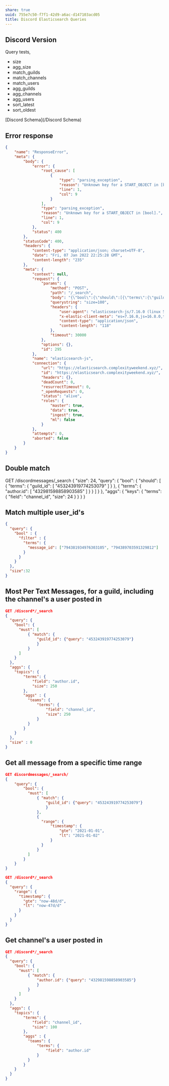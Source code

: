 ```yaml
---
share: true
uuid: 755e7c50-f7f1-42d9-a6ac-d147103acd05
title: Discord Elasticsearch Queries
---
```

## Discord Version

Query tests,

* size
* agg_size
* match_guilds
* match_channels
* match_users
* agg_guilds
* agg_channels
* agg_users
* sort_latest
* sort_oldest

[Discord Schema](/Discord Schema)

## Error response

``` json
{
    "name": "ResponseError",
    "meta": {
        "body": {
            "error": {
                "root_cause": [
                    {
                        "type": "parsing_exception",
                        "reason": "Unknown key for a START_OBJECT in [bool].",
                        "line": 1,
                        "col": 9
                    }
                ],
                "type": "parsing_exception",
                "reason": "Unknown key for a START_OBJECT in [bool].",
                "line": 1,
                "col": 9
            },
            "status": 400
        },
        "statusCode": 400,
        "headers": {
            "content-type": "application/json; charset=UTF-8",
            "date": "Fri, 07 Jan 2022 22:25:28 GMT",
            "content-length": "235"
        },
        "meta": {
            "context": null,
            "request": {
                "params": {
                    "method": "POST",
                    "path": "/_search",
                    "body": "{\"bool\":{\"should\":[{\"terms\":{\"guild_id\":[\"453243919774253079\"](/\"453243919774253079\")}},{\"terms\":{\"author.id\":[\"432981598858903585\"](/\"432981598858903585\")}}]}}",
                    "querystring": "size=100",
                    "headers": {
                        "user-agent": "elasticsearch-js/7.16.0 (linux 5.13.0-7620-generic-x64; Node.js v16.8.0)",
                        "x-elastic-client-meta": "es=7.16.0,js=16.8.0,t=7.16.0,hc=16.8.0",
                        "content-type": "application/json",
                        "content-length": "118"
                    },
                    "timeout": 30000
                },
                "options": {},
                "id": 295
            },
            "name": "elasticsearch-js",
            "connection": {
                "url": "https://elasticsearch.complexityweekend.xyz/",
                "id": "https://elasticsearch.complexityweekend.xyz/",
                "headers": {},
                "deadCount": 0,
                "resurrectTimeout": 0,
                "_openRequests": 0,
                "status": "alive",
                "roles": {
                    "master": true,
                    "data": true,
                    "ingest": true,
                    "ml": false
                }
            },
            "attempts": 0,
            "aborted": false
        }
    }
}
```

## Double match

GET /discordmessages/_search
{
    "size": 24,
    "query": {
        "bool": {
            "should": [
                {
                  "terms": {
                    "guild_id": [
                        "453243919774253079"
                    ]
                  }
                },
                {
                  "terms": {
                    "author.id": [
                        "432981598858903585"
                    ]
                  }
                }
            ]
        }
    },
    "aggs": {
        "keys": {
            "terms": {
                "field": "channel_id",
                "size": 24
            }
        }
    }
}

## Match multiple user_id's

``` json
{
  "query": {
    "bool" : {
      "filter" : {
        "terms": {
          "message_id": ["794381934976303105", "794389703591329812"]
        }
      }
    }
  },
  "size":32
}
```

## Most Per Text Messages, for a guild, including the channel's a user posted in

``` json
GET /discord*/_search
{
  "query": {
    "bool": {
      "must": [
          { "match": {
              "guild_id": {"query": "453243919774253079"}
              }
          }
      ]
    }
  },
  "aggs": {
    "topics": {
        "terms": {
            "field": "author.id",
            "size": 250
        },
        "aggs" : {
          "teams": {
              "terms": {
                  "field": "channel_id",
                  "size": 250
              }
          }
        }
    }
  },
  "size" : 0
}
```

## Get all message from a specific time range

``` json
GET discordmessages/_search/
{
    "query": {
        "bool": {
          "must": [
              { "match": {
                  "guild_id": {"query": "453243919774253079"}
                  }
              },
              { 
                "range": {
                    "timestamp": {
                        "gte": "2021-01-01",
                        "lt": "2021-01-02"
                    }
                }
              }
          ]
        }
    }
}
```

``` json
GET /discord*/_search
{
  "query": {
    "range": {
      "timestamp": {
        "gte": "now-48d/d",
        "lt": "now-47d/d"
      }
    }
  }
}
```
## Get channel's a user posted in

``` json
GET /discord*/_search
{
  "query": {
    "bool": {
      "must": [
          { "match": {
              "author.id": {"query": "432981598858903585"}
              }
          }
      ]
    }
  },
  "aggs": {
    "topics": {
        "terms": {
            "field": "channel_id",
            "size": 100
        },
        "aggs" : {
          "teams": {
              "terms": {
                  "field": "author.id"
              }
          }
        }
    }
  }
}
```